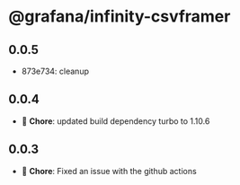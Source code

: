 # @grafana/infinity-csvframer

## 0.0.5

- 873e734: cleanup

## 0.0.4

- 🐛 **Chore**: updated build dependency turbo to 1.10.6

## 0.0.3

- 🐛 **Chore**: Fixed an issue with the github actions
